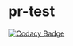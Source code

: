 # pr-test

[![Codacy Badge](https://api.codacy.com/project/badge/Grade/15b7945678ef4408978872a66b1cf044)](https://app.codacy.com/gh/qamine-blast/pr-test?utm_source=github.com&utm_medium=referral&utm_content=qamine-test/pr-test&utm_campaign=Badge_Grade_Settings)
